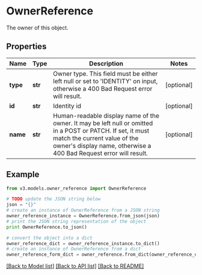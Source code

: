 # OwnerReference

The owner of this object.

## Properties
Name | Type | Description | Notes
------------ | ------------- | ------------- | -------------
**type** | **str** | Owner type. This field must be either left null or set to &#39;IDENTITY&#39; on input, otherwise a 400 Bad Request error will result. | [optional] 
**id** | **str** | Identity id | [optional] 
**name** | **str** | Human-readable display name of the owner. It may be left null or omitted in a POST or PATCH. If set, it must match the current value of the owner&#39;s display name, otherwise a 400 Bad Request error will result. | [optional] 

## Example

```python
from v3.models.owner_reference import OwnerReference

# TODO update the JSON string below
json = "{}"
# create an instance of OwnerReference from a JSON string
owner_reference_instance = OwnerReference.from_json(json)
# print the JSON string representation of the object
print OwnerReference.to_json()

# convert the object into a dict
owner_reference_dict = owner_reference_instance.to_dict()
# create an instance of OwnerReference from a dict
owner_reference_form_dict = owner_reference.from_dict(owner_reference_dict)
```
[[Back to Model list]](../README.md#documentation-for-models) [[Back to API list]](../README.md#documentation-for-api-endpoints) [[Back to README]](../README.md)


